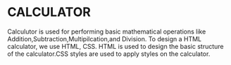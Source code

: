 # CALCULATOR
Calculutor is used for performing basic mathematical operations like Addition,Subtraction,Multipilcation,and Division.
To design a HTML calculator, we use HTML, CSS. HTML is used to design the basic structure of the  calculator.CSS styles are used to apply styles on the calculator.
